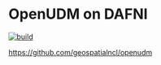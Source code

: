 # OpenUDM on DAFNI
[![build](https://github.com/OpenCLIM/udm-dafni/workflows/build/badge.svg)](https://github.com/OpenCLIM/udm-dafni/actions)

https://github.com/geospatialncl/openudm
